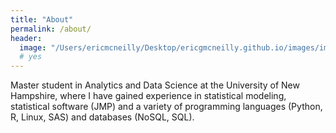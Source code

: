 ```yaml
---
title: "About"
permalink: /about/
header:
  image: "/Users/ericmcneilly/Desktop/ericgmcneilly.github.io/images/image.png"
  # yes
---
```

Master student in Analytics and Data Science at the University of New Hampshire, where I have gained experience in statistical modeling, statistical software (JMP) and a variety of programming languages (Python, R, Linux, SAS) and databases (NoSQL, SQL).
